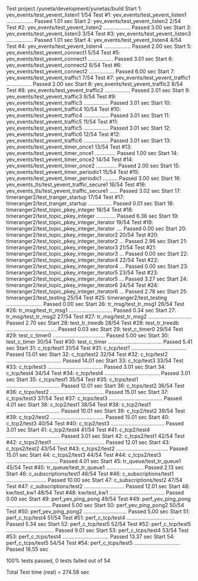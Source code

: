 Test project /yuneta/development/yunetas/build
Start  1: yev_events/test_yevent_listen1
1/54 Test  #1: yev_events/test_yevent_listen1 ..................   Passed    1.01 sec
Start  2: yev_events/test_yevent_listen2
2/54 Test  #2: yev_events/test_yevent_listen2 ..................   Passed    3.00 sec
Start  3: yev_events/test_yevent_listen3
3/54 Test  #3: yev_events/test_yevent_listen3 ..................   Passed    1.01 sec
Start  4: yev_events/test_yevent_listen4
4/54 Test  #4: yev_events/test_yevent_listen4 ..................   Passed    2.00 sec
Start  5: yev_events/test_yevent_connect1
5/54 Test  #5: yev_events/test_yevent_connect1 .................   Passed    3.01 sec
Start  6: yev_events/test_yevent_connect2
6/54 Test  #6: yev_events/test_yevent_connect2 .................   Passed    6.00 sec
Start  7: yev_events/test_yevent_traffic1
7/54 Test  #7: yev_events/test_yevent_traffic1 .................   Passed    2.00 sec
Start  8: yev_events/test_yevent_traffic2
8/54 Test  #8: yev_events/test_yevent_traffic2 .................   Passed    2.01 sec
Start  9: yev_events/test_yevent_traffic3
9/54 Test  #9: yev_events/test_yevent_traffic3 .................   Passed    3.01 sec
Start 10: yev_events/test_yevent_traffic4
10/54 Test #10: yev_events/test_yevent_traffic4 .................   Passed    3.01 sec
Start 11: yev_events/test_yevent_traffic5
11/54 Test #11: yev_events/test_yevent_traffic5 .................   Passed    3.01 sec
Start 12: yev_events/test_yevent_traffic6
12/54 Test #12: yev_events/test_yevent_traffic6 .................   Passed    3.01 sec
Start 13: yev_events/test_yevent_timer_once1
13/54 Test #13: yev_events/test_yevent_timer_once1 ..............   Passed    1.00 sec
Start 14: yev_events/test_yevent_timer_once2
14/54 Test #14: yev_events/test_yevent_timer_once2 ..............   Passed    2.00 sec
Start 15: yev_events/test_yevent_timer_periodic1
15/54 Test #15: yev_events/test_yevent_timer_periodic1 ..........   Passed    3.00 sec
Start 16: yev_events_tls/test_yevent_traffic_secure1
16/54 Test #16: yev_events_tls/test_yevent_traffic_secure1 ......   Passed    3.02 sec
Start 17: timeranger2/test_tranger_startup
17/54 Test #17: timeranger2/test_tranger_startup ................   Passed    0.01 sec
Start 18: timeranger2/test_topic_pkey_integer
18/54 Test #18: timeranger2/test_topic_pkey_integer .............   Passed    6.36 sec
Start 19: timeranger2/test_topic_pkey_integer_iterator
19/54 Test #19: timeranger2/test_topic_pkey_integer_iterator ....   Passed    0.00 sec
Start 20: timeranger2/test_topic_pkey_integer_iterator2
20/54 Test #20: timeranger2/test_topic_pkey_integer_iterator2 ...   Passed    2.96 sec
Start 21: timeranger2/test_topic_pkey_integer_iterator3
21/54 Test #21: timeranger2/test_topic_pkey_integer_iterator3 ...   Passed    0.00 sec
Start 22: timeranger2/test_topic_pkey_integer_iterator4
22/54 Test #22: timeranger2/test_topic_pkey_integer_iterator4 ...   Passed    0.00 sec
Start 23: timeranger2/test_topic_pkey_integer_iterator5
23/54 Test #23: timeranger2/test_topic_pkey_integer_iterator5 ...   Passed    3.27 sec
Start 24: timeranger2/test_topic_pkey_integer_iterator6
24/54 Test #24: timeranger2/test_topic_pkey_integer_iterator6 ...   Passed    2.78 sec
Start 25: timeranger2/test_testing
25/54 Test #25: timeranger2/test_testing ........................   Passed    0.00 sec
Start 26: tr_msg/test_tr_msg1
26/54 Test #26: tr_msg/test_tr_msg1 .............................   Passed    0.34 sec
Start 27: tr_msg/test_tr_msg2
27/54 Test #27: tr_msg/test_tr_msg2 .............................   Passed    2.70 sec
Start 28: test_tr_treedb
28/54 Test #28: test_tr_treedb ..................................   Passed    0.03 sec
Start 29: test_c_timer0
29/54 Test #29: test_c_timer0 ...................................   Passed    5.00 sec
Start 30: test_c_timer
30/54 Test #30: test_c_timer ....................................   Passed    5.41 sec
Start 31: c_tcp/test1
31/54 Test #31: c_tcp/test1 .....................................   Passed   13.01 sec
Start 32: c_tcp/test2
32/54 Test #32: c_tcp/test2 .....................................   Passed   14.01 sec
Start 33: c_tcp/test3
33/54 Test #33: c_tcp/test3 .....................................   Passed    3.01 sec
Start 34: c_tcp/test4
34/54 Test #34: c_tcp/test4 .....................................   Passed    3.01 sec
Start 35: c_tcps/test1
35/54 Test #35: c_tcps/test1 ....................................   Passed   12.01 sec
Start 36: c_tcps/test2
36/54 Test #36: c_tcps/test2 ....................................   Passed   15.01 sec
Start 37: c_tcps/test3
37/54 Test #37: c_tcps/test3 ....................................   Passed    4.01 sec
Start 38: c_tcp2/test1
38/54 Test #38: c_tcp2/test1 ....................................   Passed   10.01 sec
Start 39: c_tcp2/test2
39/54 Test #39: c_tcp2/test2 ....................................   Passed   15.01 sec
Start 40: c_tcp2/test3
40/54 Test #40: c_tcp2/test3 ....................................   Passed    3.01 sec
Start 41: c_tcp2/test4
41/54 Test #41: c_tcp2/test4 ....................................   Passed    3.01 sec
Start 42: c_tcps2/test1
42/54 Test #42: c_tcps2/test1 ...................................   Passed   12.01 sec
Start 43: c_tcps2/test2
43/54 Test #43: c_tcps2/test2 ...................................   Passed   15.01 sec
Start 44: c_tcps2/test3
44/54 Test #44: c_tcps2/test3 ...................................   Passed    4.01 sec
Start 45: tr_queue/test_tr_queue1
45/54 Test #45: tr_queue/test_tr_queue1 .........................   Passed    2.13 sec
Start 46: c_subscriptions/test1
46/54 Test #46: c_subscriptions/test1 ...........................   Passed   10.00 sec
Start 47: c_subscriptions/test2
47/54 Test #47: c_subscriptions/test2 ...........................   Passed   12.01 sec
Start 48: kw/test_kw1
48/54 Test #48: kw/test_kw1 .....................................   Passed    0.00 sec
Start 49: perf_yev_ping_pong
49/54 Test #49: perf_yev_ping_pong ..............................   Passed    5.00 sec
Start 50: perf_yev_ping_pong2
50/54 Test #50: perf_yev_ping_pong2 .............................   Passed    5.00 sec
Start 51: perf_c_tcp/test4
51/54 Test #51: perf_c_tcp/test4 ................................   Passed    5.34 sec
Start 52: perf_c_tcp/test5
52/54 Test #52: perf_c_tcp/test5 ................................   Passed    9.01 sec
Start 53: perf_c_tcps/test4
53/54 Test #53: perf_c_tcps/test4 ...............................   Passed   13.37 sec
Start 54: perf_c_tcps/test5
54/54 Test #54: perf_c_tcps/test5 ...............................   Passed   16.55 sec

100% tests passed, 0 tests failed out of 54

Total Test time (real) = 274.58 sec
